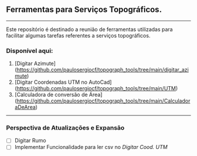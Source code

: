 ## Ferramentas para Serviços Topográficos.

<hr>

Este repositório é destinado a reunião de ferramentas utilizadas para facilitar algumas tarefas referentes a serviços topográficos.

### Disponível aqui:
1. [Digitar Azimute] (https://github.com/paulosergiocf/topograph_tools/tree/main/digitar_azimute)
2. [Digitar Coordenadas UTM no AutoCad] (https://github.com/paulosergiocf/topograph_tools/tree/main/UTM)
3. [Calculadora de conversão de Área] (https://github.com/paulosergiocf/topograph_tools/tree/main/CalculadoraDeArea)

<hr>

### Perspectiva de Atualizações e  Expansão 

- [ ] Digitar Rumo
- [ ] Implementar Funcionalidade para ler csv no _Digitar Cood. UTM_
